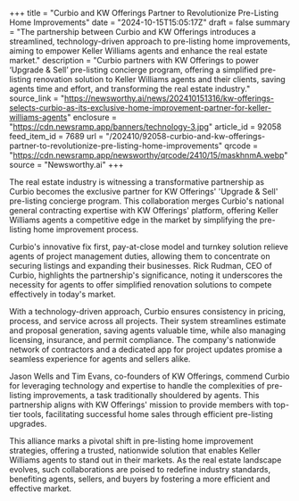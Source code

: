 +++
title = "Curbio and KW Offerings Partner to Revolutionize Pre-Listing Home Improvements"
date = "2024-10-15T15:05:17Z"
draft = false
summary = "The partnership between Curbio and KW Offerings introduces a streamlined, technology-driven approach to pre-listing home improvements, aiming to empower Keller Williams agents and enhance the real estate market."
description = "Curbio partners with KW Offerings to power ‘Upgrade & Sell’ pre-listing concierge program, offering a simplified pre-listing renovation solution to Keller Williams agents and their clients, saving agents time and effort, and transforming the real estate industry."
source_link = "https://newsworthy.ai/news/202410151316/kw-offerings-selects-curbio-as-its-exclusive-home-improvement-partner-for-keller-williams-agents"
enclosure = "https://cdn.newsramp.app/banners/technology-3.jpg"
article_id = 92058
feed_item_id = 7689
url = "/202410/92058-curbio-and-kw-offerings-partner-to-revolutionize-pre-listing-home-improvements"
qrcode = "https://cdn.newsramp.app/newsworthy/qrcode/2410/15/maskhnmA.webp"
source = "Newsworthy.ai"
+++

<p>The real estate industry is witnessing a transformative partnership as Curbio becomes the exclusive partner for KW Offerings' 'Upgrade & Sell' pre-listing concierge program. This collaboration merges Curbio's national general contracting expertise with KW Offerings' platform, offering Keller Williams agents a competitive edge in the market by simplifying the pre-listing home improvement process.</p><p>Curbio's innovative fix first, pay-at-close model and turnkey solution relieve agents of project management duties, allowing them to concentrate on securing listings and expanding their businesses. Rick Rudman, CEO of Curbio, highlights the partnership's significance, noting it underscores the necessity for agents to offer simplified renovation solutions to compete effectively in today's market.</p><p>With a technology-driven approach, Curbio ensures consistency in pricing, process, and service across all projects. Their system streamlines estimate and proposal generation, saving agents valuable time, while also managing licensing, insurance, and permit compliance. The company's nationwide network of contractors and a dedicated app for project updates promise a seamless experience for agents and sellers alike.</p><p>Jason Wells and Tim Evans, co-founders of KW Offerings, commend Curbio for leveraging technology and expertise to handle the complexities of pre-listing improvements, a task traditionally shouldered by agents. This partnership aligns with KW Offerings' mission to provide members with top-tier tools, facilitating successful home sales through efficient pre-listing upgrades.</p><p>This alliance marks a pivotal shift in pre-listing home improvement strategies, offering a trusted, nationwide solution that enables Keller Williams agents to stand out in their markets. As the real estate landscape evolves, such collaborations are poised to redefine industry standards, benefiting agents, sellers, and buyers by fostering a more efficient and effective market.</p>